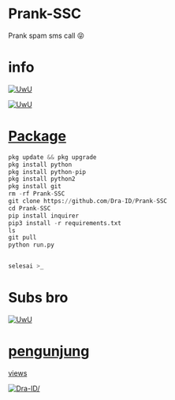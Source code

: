 # Prank-SSC
Prank spam sms call 😝

# info

<p align="center">
  
   <a href="https://github.com/Dra-ID"><img src="http://readme-typing-svg.herokuapp.com?color=BF00FF&center=true&vCenter=true&multiline=false&lines=Sewaktu+waktu+tools+ini+akan" alt="UwU">
      
  <a href="https://github.com/Dra-ID"><img src="http://readme-typing-svg.herokuapp.com?color=BF00FF&center=true&vCenter=true&multiline=false&lines=expired+jadi+gunakan+dengan+bijak+!" alt="UwU">
    
</p>
     
# Package
```python
pkg update && pkg upgrade 
pkg install python
pkg install python-pip
pkg install python2
pkg install git
rm -rf Prank-SSC
git clone https://github.com/Dra-ID/Prank-SSC
cd Prank-SSC
pip install inquirer
pip3 install -r requirements.txt
ls
git pull
python run.py


selesai >_
```
     
# Subs bro
<p align="center">
  
  <a href="https://github.com/Dra-ID"><img src="http://readme-typing-svg.herokuapp.com?color=BF00FF&center=true&vCenter=true&multiline=false&lines=SUBSCRIBE+CHANNEL+Vindra+ID" alt="UwU">

</p>
   
# pengunjung

views
<p align=left> <img src=https://komarev.com/ghpvc/?username=Spamsmscall alt=Dra-ID/> </p>
